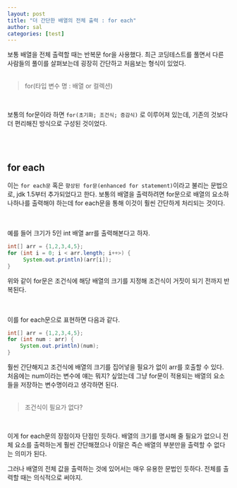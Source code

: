 ```yaml
---
layout: post
title: "더 간단한 배열의 전체 출력 : for each"
author: sal
categories: [test]
---
```


보통 배열을 전체 출력할 때는 반복문 for을 사용했다. 최근 코딩테스트를 풀면서 다른 사람들의 풀이를 살펴보는데 굉장히 간단하고 처음보는 형식이 있었다.
<br>
<br>

> for(타입 변수 명 : 배열 or 컬렉션)

<br>

보통의 for문이라 하면 `for(초기화; 조건식; 증감식)` 로 이루어져 있는데, 기존의 것보다 더 편리해진 방식으로 구성된 것이었다.

<br>
<br>

## for each

이는 `for each문` 혹은 `향상된 for문(enhanced for statement)`이라고 불리는 문법으로, jdk 1.5부터 추가되었다고 한다.
보통의 배열을 출력하려면 for문으로 배열의 요소하나하나를 출력해야 하는데 for each문을 통해 이것이 훨씬 간단하게 처리되는 것이다.

<br>
<br>
예를 들어 크기가 5인 int 배열 arr를 출력해본다고 하자.

```java
int[] arr = {1,2,3,4,5};
for (int i = 0; i < arr.length; i++>) {
     System.out.println)(arr[i]);
}
```

위와 같이 for문은 조건식에 해당 배열의 크기를 지정해 조건식이 거짓이 되기 전까지 반복된다.

<br>
<br>
이를 for each문으로 표현하면 다음과 같다.

```java
int[] arr = {1,2,3,4,5};
for (int num : arr) {
    System.out.println)(num);
}
```

훨씬 간단해지고 조건식에 배열의 크기를 집어넣을 필요가 없이 arr를 호출할 수 있다. 처음에는 num이라는 변수에 얘는 뭐지? 싶었는데 그냥 for문이 적용되는 배열의 요소들을 저장하는 변수명이라고 생각하면 된다.
<br>
<br>

> 조건식이 필요가 없다?

<br>

이게 for each문의 장점이자 단점인 듯하다. 배열의 크기를 명시해 줄 필요가 없으니 전체 요소를 출력하는게 훨씬 간단해졌으나 이말은 즉슨 배열의 부분만을 출력할 수 없다는 의미가 된다.

그러나 배열의 전체 값을 출력하는 것에 있어서는 매우 유용한 문법인 듯하다. 전체를 출력할 때는 의식적으로 써야지.
